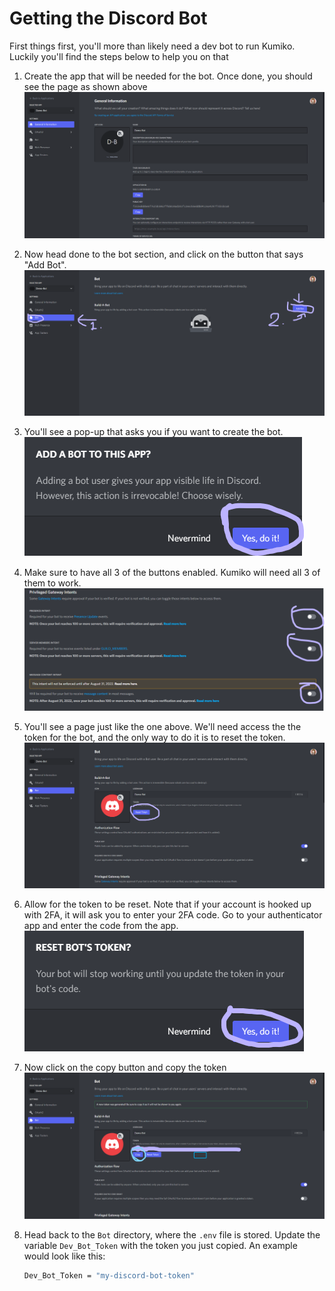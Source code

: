 # Getting the Discord Bot

First things first, you'll more than likely need a dev bot to run Kumiko. Luckily you'll find the steps below to help you on that

1. Create the app that will be needed for the bot. Once done, you should see the page as shown above
    ![images](../assets/getting-started-assets/create-app.png)


2. Now head done to the bot section, and click on the button that says "Add Bot". 
    ![yesyes](../assets/getting-started-assets/create-bot.png)

3. You'll see a pop-up that asks you if you want to create the bot. 
    ![ewom](../assets/getting-started-assets/allow-bot.png)

4. Make sure to have all 3 of the buttons enabled. Kumiko will need all 3 of them to work.
    ![intents](../assets/getting-started-assets/allow-intents.png)


5. You'll see a page just like the one above. We'll need access the the token for the bot, and the only way to do it is to reset the token.
    ![whyyy](../assets/getting-started-assets/reset-token.png)

6. Allow for the token to be reset. Note that if your account is hooked up with 2FA, it will ask you to enter your 2FA code. Go to your authenticator app and enter the code from the app.
    ![confirm](../assets/getting-started-assets/allow-reset-token.png)


7. Now click on the copy button and copy the token
    ![copytoken](../assets/getting-started-assets/copy-token.png)
    

8. Head back to the `Bot` directory, where the `.env` file is stored. Update the variable `Dev_Bot_Token` with the token you just copied. An example would look like this:

    ```bash
    Dev_Bot_Token = "my-discord-bot-token"
    ```
